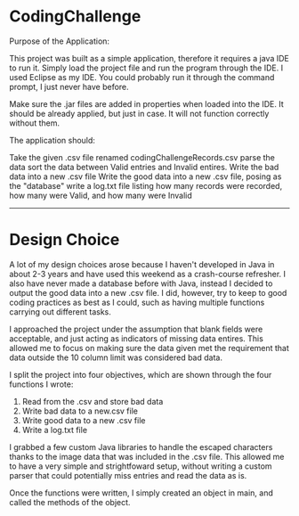 # CodingChallenge

Purpose of the Application:

This project was built as a simple application, therefore it requires a java IDE to run it.
Simply load the project file and run the program through the IDE. 
I used Eclipse as my IDE.
You could probably run it through the command prompt, I just never have before.

Make sure the .jar files are added in properties when loaded into the IDE. It should be already applied, but just in case. It will not function correctly without them.

The application should: 

Take the given .csv file renamed codingChallengeRecords.csv
parse the data
sort the data between Valid entries and Invalid entires.
Write the bad data into a new .csv file
Write the good data into a new .csv file, posing as the "database"
write a log.txt file listing how many records were recorded, how many were Valid, and how many were Invalid

-------------------
# Design Choice

A lot of my design choices arose because I haven't developed in Java in about 2-3 years and have used this weekend as a crash-course refresher. I also have never made a database before with Java, instead I decided to output the good data into a new .csv file.
I did, however, try to keep to good coding practices as best as I could, such as having multiple functions carrying out different tasks.

I approached the project under the assumption that blank fields were acceptable, and just acting as indicators of missing data entires. This allowed me to focus on making sure the data given met the requirement that data outside the 10 column limit was considered bad data.

I split the project into four objectives, which are shown through the four functions I wrote: 
1) Read from the .csv and store bad data
2) Write bad data to a new.csv file
3) Write good data to a new .csv file
4) Write a log.txt file

I grabbed a few custom Java libraries to handle the escaped characters thanks to the image data that was included in the .csv file. This allowed me to have a very simple and strightfoward setup, without writing a custom parser that could potentially miss entries and read the data as is.

Once the functions were written, I simply created an object in main, and called the methods of the object.
